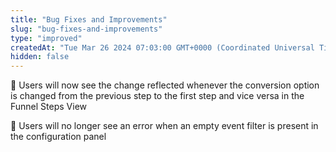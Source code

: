 ```yaml
---
title: "Bug Fixes and Improvements"
slug: "bug-fixes-and-improvements"
type: "improved"
createdAt: "Tue Mar 26 2024 07:03:00 GMT+0000 (Coordinated Universal Time)"
hidden: false
---
```

🐞 Users will now see the change reflected whenever the conversion option is changed from the previous step to the first step and vice versa in the Funnel Steps View

🐞 Users will no longer see an error when an empty event filter is present in the configuration panel